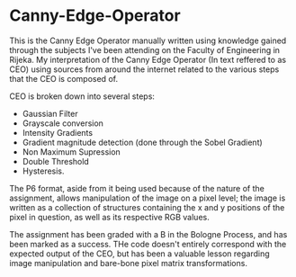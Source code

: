 ﻿# Canny-Edge-Operator

 This is the Canny Edge Operator manually written using knowledge gained through the subjects I've been attending on the Faculty of Engineering in Rijeka.
 My interpretation of the Canny Edge Operator (In text reffered to as CEO) using sources from around the internet related to the various steps that the CEO is composed of.

CEO is broken down into several steps:
  - Gaussian Filter
  - Grayscale conversion
  - Intensity Gradients
  - Gradient magnitude detection (done through the Sobel Gradient)
  - Non Maximum Supression
  - Double Threshold
  - Hysteresis.

The P6 format, aside from it being used because of the nature of the assignment, allows manipulation of the image on a pixel level; the image is written as a collection of structures containing the x and y positions of the pixel in question, as well as its respective RGB values.


The assignment has been graded with a B in the Bologne Process, and has been marked as a success. THe code doesn't entirely correspond with the expected output of the CEO, but has been a valuable lesson regarding image manipulation and bare-bone pixel matrix transformations.
